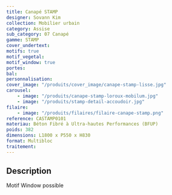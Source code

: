 ```yaml
---
title: Canapé STAMP
designer: Sovann Kim
collection: Mobilier urbain
category: Assise
sub_category: 07 Canapé
gamme: STAMP
cover_undertext:
motifs: true
motif_vegetal:
motif_window: true
portes:
bal:
personnalisation:
cover_image: "/produits/cover_image/canape-stamp-lisse.jpg"
carousel:
    - image: "/produits/canape-stamp-loroux-mobilum.jpg"
    - image: "/produits/stamp-detail-accoudoir.jpg"
filaire:
    - image: "/produits/filaires/filaire-canape-stamp.png"
reference: CASTAMP0101
materiau: Béton Fibré à Ultra-hautes Performances (BFUP)
poids: 382
dimensions: L1800 x P550 x H830
format: Multibloc
traitement:
---
```


## Description

Motif Window possible
